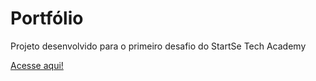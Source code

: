 # Portfólio

Projeto desenvolvido para o primeiro desafio do StartSe Tech Academy

<a href="https://pehribei.github.io/portfolio/" target="_blank">Acesse aqui!</a>
